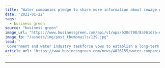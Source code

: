 ```yaml
---
title: "Water companies pledge to share more information about sewage overflows"
date: "2021-01-22"
tags: 
  - business green
source: "business green"
image_url: "https://www.businessgreen.com/api/v1/wps/b30d798/8a961d7a-d4e4-4010-89dd-612afac5d8e2/4/s300-cornwall3-1514110-1920-185x114.jpg"
image_fp: "/assets/img/post_thumbnails/129.jpg"
lead: "
 Government and water industry taskforce vows to establish a long-term goal to eliminate harm from discharges of sewage that occur during and after periods of heavy rainfall ..."
article_url: "https://www.businessgreen.com/news/4026155/water-companies-pledge-share-information-about-sewage-overflows"
---
```


---
